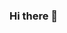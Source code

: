 ### Hi there 👋

<!--
**LinHuangnan/LinHuangnan** is a ✨ _special_ ✨ repository because its `README.md` (this file) appears on your GitHub profile.

Here are some ideas to get you started:

- 🔭 I’m currently working on 中山大学
- 🌱 I’m currently learning EE
- 👯 I’m looking to collaborate on robbot
- 🤔 I’m looking for help with coding
- 💬 Ask me about anything
- 📫 How to reach me: 670788440@qq.com
- 😄 Pronouns: ?
- ⚡ Fun fact: ...
-->
